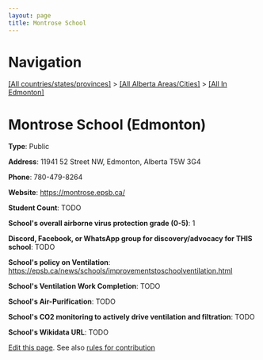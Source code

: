 ```yaml
---
layout: page
title: Montrose School
---
```

# Navigation

[[All countries/states/provinces]](../../..) > [[All Alberta Areas/Cities]](../..) > [[All In Edmonton]](..)

# Montrose School (Edmonton)

**Type**: Public

**Address**: 11941 52 Street NW, Edmonton, Alberta T5W 3G4

**Phone**: 780-479-8264

**Website**: <https://montrose.epsb.ca/>

**Student Count**: TODO

**School's overall airborne virus protection grade (0-5)**: 1

**Discord, Facebook, or WhatsApp group for discovery/advocacy for THIS school**: TODO

**School's policy on Ventilation**: <https://epsb.ca/news/schools/improvementstoschoolventilation.html>

**School's Ventilation Work Completion**: TODO

**School's Air-Purification**: TODO

**School's CO2 monitoring to actively drive ventilation and filtration**: TODO

**School's Wikidata URL**: TODO


[Edit this page](https://github.com/ventilate-schools/AB/edit/main/./Edmonton/Montrose_School.md). See also [rules for contribution](../../../contribution-rules/)